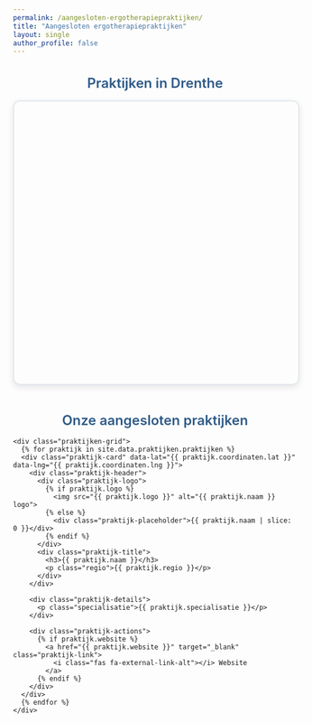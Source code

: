 ```yaml
---
permalink: /aangesloten-ergotherapiepraktijken/
title: "Aangesloten ergotherapiepraktijken"
layout: single
author_profile: false
---
```


<!-- Leaflet CSS toevoegen -->
<link rel="stylesheet" href="https://unpkg.com/leaflet/dist/leaflet.css" />

<div class="praktijken-container">
  <!-- Kaart sectie -->
  <div class="kaart-sectie">
    <h2>Praktijken in Drenthe</h2>
    <div id="drenthe-kaart" class="drenthe-kaart"></div>
  </div>

  <!-- Praktijken lijst -->
  <div class="praktijken-sectie">
    <h2>Onze aangesloten praktijken</h2>
    
    <div class="praktijken-grid">
      {% for praktijk in site.data.praktijken.praktijken %}
      <div class="praktijk-card" data-lat="{{ praktijk.coordinaten.lat }}" data-lng="{{ praktijk.coordinaten.lng }}">
        <div class="praktijk-header">
          <div class="praktijk-logo">
            {% if praktijk.logo %}
              <img src="{{ praktijk.logo }}" alt="{{ praktijk.naam }} logo">
            {% else %}
              <div class="praktijk-placeholder">{{ praktijk.naam | slice: 0 }}</div>
            {% endif %}
          </div>
          <div class="praktijk-title">
            <h3>{{ praktijk.naam }}</h3>
            <p class="regio">{{ praktijk.regio }}</p>
          </div>
        </div>
        
        <div class="praktijk-details">
          <p class="specialisatie">{{ praktijk.specialisatie }}</p>
        </div>
        
        <div class="praktijk-actions">
          {% if praktijk.website %}
            <a href="{{ praktijk.website }}" target="_blank" class="praktijk-link">
              <i class="fas fa-external-link-alt"></i> Website
            </a>
          {% endif %}
        </div>
      </div>
      {% endfor %}
    </div>
  </div>
</div>

<!-- Leaflet JS toevoegen -->
<script src="https://unpkg.com/leaflet/dist/leaflet.js"></script>

<!-- Kaart Initialisatie Script -->
<script>
document.addEventListener("DOMContentLoaded", function () {
  // Initialiseer kaart met middelpunt Drenthe - GEEN scroll zoom
  var kaart = L.map('drenthe-kaart', {
    scrollWheelZoom: false,
    doubleClickZoom: false,
    touchZoom: false,
    dragging: true
  }).setView([52.9, 6.6], 9);

  // Voeg OpenStreetMap tegel toe
  L.tileLayer('https://{s}.tile.openstreetmap.org/{z}/{x}/{y}.png', {
    attribution: '&copy; OpenStreetMap-bijdragers'
  }).addTo(kaart);

  // Custom marker icoon - terug naar poppetjes
  var customIcon = L.divIcon({
    className: 'custom-marker',
    html: '<div class="marker-pin"><i class="fas fa-user-md"></i></div>',
    iconSize: [30, 40],
    iconAnchor: [15, 40],
    popupAnchor: [0, -40]
  });

  // Voeg markers toe met logo's in popup
  {% for praktijk in site.data.praktijken.praktijken %}
    {% if praktijk.coordinaten %}
      L.marker([{{ praktijk.coordinaten.lat }}, {{ praktijk.coordinaten.lng }}], {icon: customIcon})
        .addTo(kaart)
        .bindPopup(`
          <div class="popup-content">
            <div class="popup-header">
              {% if praktijk.logo %}
                <img src="{{ praktijk.logo }}" alt="{{ praktijk.naam }}" class="popup-logo">
              {% else %}
                <div class="popup-logo-placeholder">{{ praktijk.naam | slice: 0 }}</div>
              {% endif %}
              <div class="popup-info">
                <h4>{{ praktijk.naam }}</h4>
                <p class="popup-regio">{{ praktijk.regio }}</p>
              </div>
            </div>
            <p><strong>Specialisatie:</strong> {{ praktijk.specialisatie }}</p>
            {% if praktijk.website %}
              <a href="{{ praktijk.website }}" target="_blank" class="popup-link">
                <i class="fas fa-external-link-alt"></i> Bezoek website
              </a>
            {% endif %}
          </div>
        `);
    {% endif %}
  {% endfor %}
});
</script>

<style>
/* Container layout */
.praktijken-container {
  display: block;
  max-width: 1200px;
  margin: 1rem auto 0 auto;
}

.kaart-sectie {
  margin-bottom: 3rem;
}

.praktijken-sectie {
  margin-top: 2rem;
}

/* Kaart styling */
.drenthe-kaart {
  height: 500px;
  width: 100%;
  border-radius: 12px;
  border: 2px solid #e1e8ed;
  overflow: hidden;
  box-shadow: 0 4px 12px rgba(0,0,0,0.1);
}

/* Custom marker styling - terug naar poppetjes */
.custom-marker .marker-pin {
  width: 24px;
  height: 30px;
  background: linear-gradient(135deg, #7CB342, #689F38);
  border-radius: 50% 50% 50% 0;
  position: relative;
  transform: rotate(-45deg);
  border: 2px solid #fff;
  box-shadow: 0 2px 8px rgba(0,0,0,0.3);
  display: flex;
  align-items: center;
  justify-content: center;
}

.custom-marker .marker-pin i {
  color: white;
  font-size: 12px;
  transform: rotate(45deg);
  margin-top: -2px;
}

/* Popup styling met logo */
.popup-content {
  min-width: 220px;
}

.popup-header {
  display: flex;
  align-items: center;
  margin-bottom: 12px;
  gap: 10px;
}

.popup-logo {
  width: 40px;
  height: 40px;
  object-fit: contain;
  border-radius: 6px;
  border: 1px solid #e1e8ed;
  background: white;
  padding: 2px;
  flex-shrink: 0;
}

.popup-logo-placeholder {
  width: 40px;
  height: 40px;
  background: linear-gradient(135deg, #7CB342, #689F38);
  color: white;
  border-radius: 6px;
  display: flex;
  align-items: center;
  justify-content: center;
  font-size: 18px;
  font-weight: bold;
  flex-shrink: 0;
}

.popup-info {
  flex: 1;
}

.popup-content h4 {
  margin: 0 0 4px 0;
  color: #2E5A87;
  font-size: 15px;
  font-weight: 600;
  line-height: 1.2;
}

.popup-regio {
  margin: 0 !important;
  color: #666;
  font-size: 12px;
  font-weight: 500;
}

.popup-content p {
  margin: 6px 0;
  font-size: 12px;
  line-height: 1.3;
}

.popup-link {
  display: inline-flex;
  align-items: center;
  margin-top: 10px;
  padding: 6px 10px;
  background: linear-gradient(135deg, #4A9B9B, #3A8A8A);
  color: white !important;
  text-decoration: none;
  border-radius: 4px;
  font-size: 11px;
  font-weight: 500;
  transition: all 0.3s ease;
}

.popup-link:hover {
  background: linear-gradient(135deg, #2E5A87, #1E4A77);
  transform: translateY(-1px);
}

.popup-link i {
  margin-right: 4px;
  font-size: 10px;
}

/* Praktijken grid */
.praktijken-grid {
  display: grid;
  grid-template-columns: repeat(auto-fit, minmax(280px, 1fr));
  gap: 1rem;
}

/* Scrollbar styling */
.praktijken-grid::-webkit-scrollbar {
  width: 6px;
}

.praktijken-grid::-webkit-scrollbar-track {
  background: #f1f1f1;
  border-radius: 3px;
}

.praktijken-grid::-webkit-scrollbar-thumb {
  background: #7CB342;
  border-radius: 3px;
}

.praktijken-grid::-webkit-scrollbar-thumb:hover {
  background: #689F38;
}

/* Praktijk kaarten */
.praktijk-card {
  background: white;
  border-radius: 12px;
  border: 1px solid #e1e8ed;
  box-shadow: 0 2px 8px rgba(0,0,0,0.08);
  transition: all 0.3s ease;
  overflow: hidden;
  height: 130px;
  display: flex;
  flex-direction: column;
}

.praktijk-card:hover {
  transform: translateY(-2px);
  box-shadow: 0 4px 16px rgba(0,0,0,0.12);
  border-color: #7CB342;
}

/* Praktijk header */
.praktijk-header {
  display: flex;
  align-items: center;
  padding: 0.5rem;
  border-bottom: 1px solid #f0f0f0;
  flex-shrink: 0;
  height: 55px;
}

.praktijk-logo {
  width: 30px;
  height: 30px;
  margin-right: 8px;
  flex-shrink: 0;
}

.praktijk-logo img {
  width: 100%;
  height: 100%;
  object-fit: contain;
  border-radius: 8px;
  border: 1px solid #e1e8ed;
}

.praktijk-placeholder {
  width: 30px;
  height: 30px;
  background: linear-gradient(135deg, #7CB342, #689F38);
  color: white;
  border-radius: 4px;
  display: flex;
  align-items: center;
  justify-content: center;
  font-size: 14px;
  font-weight: bold;
}

.praktijk-title h3 {
  margin: 0 0 2px 0;
  font-size: 12px;
  font-weight: 600;
  color: #2E5A87;
  line-height: 1.1;
}

.praktijk-title .regio {
  margin: 0;
  font-size: 10px;
  color: #666;
  font-weight: 500;
}

/* Praktijk details */
.praktijk-details {
  padding: 0.3rem 0.5rem;
  flex: 1;
  display: flex;
  align-items: center;
  height: 35px;
}

.praktijk-details p {
  margin: 3px 0;
  font-size: 12px;
  line-height: 1.3;
}

.praktijk-details .specialisatie {
  color: #4A9B9B;
  font-weight: 600;
  font-size: 9px;
  text-transform: uppercase;
  letter-spacing: 0.3px;
}

.praktijk-details .beschrijving {
  color: #666;
}

/* Praktijk acties */
.praktijk-actions {
  padding: 0.3rem 0.5rem 0.5rem 0.5rem;
  flex-shrink: 0;
  height: 40px;
  display: flex;
  align-items: center;
}

.praktijk-link {
  display: inline-flex;
  align-items: center;
  padding: 4px 8px;
  background: linear-gradient(135deg, #4A9B9B, #3A8A8A);
  color: white !important;
  text-decoration: none;
  border-radius: 3px;
  font-size: 9px;
  font-weight: 500;
  transition: all 0.3s ease;
}

.praktijk-link:hover {
  background: linear-gradient(135deg, #2E5A87, #1E4A77);
  transform: translateY(-1px);
}

.praktijk-link i {
  margin-right: 3px;
  font-size: 8px;
}

/* Responsive design */
@media (max-width: 768px) {
  .praktijken-container {
    margin: 1rem;
    max-width: none;
  }
  
  .praktijken-grid {
    grid-template-columns: 1fr;
  }
  
  .drenthe-kaart {
    height: 350px;
  }
  
  .kaart-sectie {
    margin-bottom: 2rem;
  }
}

@media (min-width: 769px) and (max-width: 1024px) {
  .praktijken-grid {
    grid-template-columns: repeat(2, 1fr);
  }
}

@media (min-width: 1025px) {
  .praktijken-grid {
    grid-template-columns: repeat(3, 1fr);
  }
}

/* Sectie headers */
.kaart-sectie h2,
.praktijken-sectie h2 {
  color: #2E5A87;
  font-size: 24px;
  margin-bottom: 1rem;
  font-weight: 600;
  text-align: center;
}
</style>